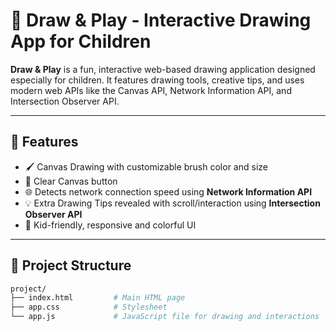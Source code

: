 # 🎨 Draw & Play - Interactive Drawing App for Children

**Draw & Play** is a fun, interactive web-based drawing application designed especially for children. It features drawing tools, creative tips, and uses modern web APIs like the Canvas API, Network Information API, and Intersection Observer API.

---

## 🚀 Features

- 🖌️ Canvas Drawing with customizable brush color and size
- 🔄 Clear Canvas button
- 🌐 Detects network connection speed using **Network Information API**
- 💡 Extra Drawing Tips revealed with scroll/interaction using **Intersection Observer API**
- 🎨 Kid-friendly, responsive and colorful UI

---

## 📂 Project Structure

```bash
project/
├── index.html         # Main HTML page
├── app.css            # Stylesheet
└── app.js             # JavaScript file for drawing and interactions
